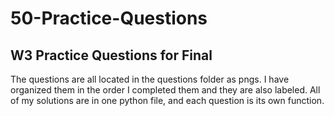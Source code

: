 # 50-Practice-Questions
## W3 Practice Questions for Final

The questions are all located in the questions folder as pngs. I have organized them in the order I completed them and they are also labeled. All of my solutions are in one python file, and each question is its own function.
